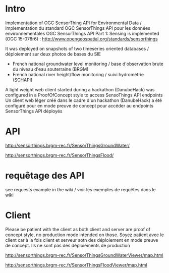 # Intro
Implementation of OGC SensorThing API for Environmental Data / Implementation du standard OGC SensorThings API pour les données environnementales
OGC SensorThings API Part 1: Sensing is implemented (OGC 15-078r6) : http://www.opengeospatial.org/standards/sensorthings

It was deployed on snapshots of two timeseries oriented databases / déploiement sur deux photos de bases du SIE
- French national groundwater level monitoring / base d'observation brute du niveau d'eau souterraine (BRGM)
- French national river height/flow monitoring / suivi hydrométrie (SCHAPI)

A light weight web client started during a hackathon (DanubeHack) was configured in a ProofOfConcept style to access SensoThings API endpoints
Un client web léger créé dans le cadre d'un hackathon (DanubeHack) a été configuré pour en mode preuve de concept pour accéder au endpoints SensorThings API déployés

# API
http://sensorthings.brgm-rec.fr/SensorThingsGroundWater/

http://sensorthings.brgm-rec.fr/SensorThingsFlood/

# requêtage des API
see requests example in the wiki / voir les exemples de requêtes dans le wiki

# Client
Please be patient with the client as both client and server are proof of concept style, no production mode intended on those.
Soyez patient avec le client car à la fois client et serveur sotn des déploiement en mode preuve de concept. Ils ne sont pas des déploiements de production

http://sensorthings.brgm-rec.fr/SensorThingsGroundWaterViewer/map.html

http://sensorthings.brgm-rec.fr/SensorThingsFloodViewer/map.html
